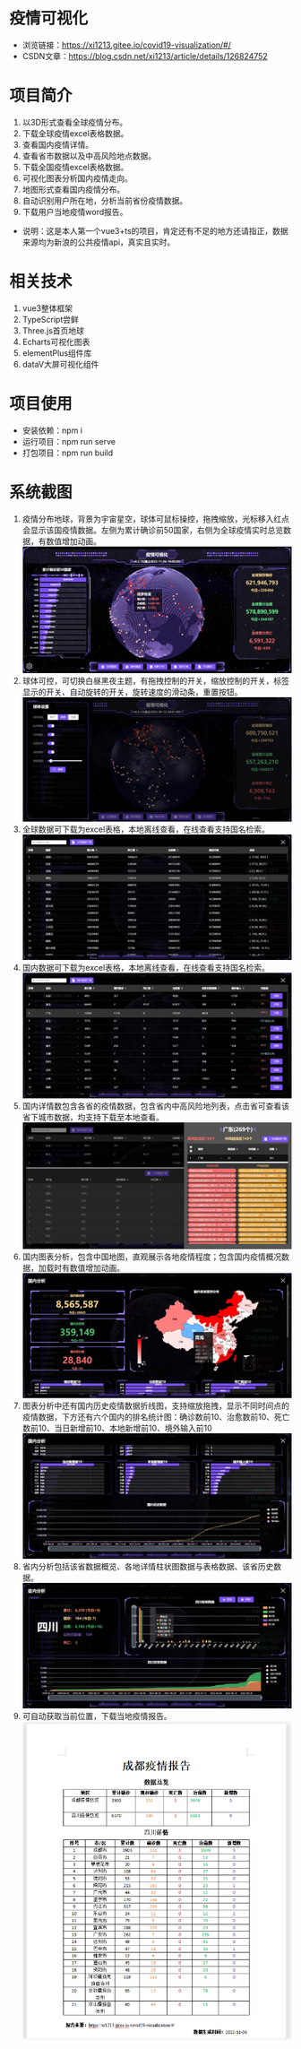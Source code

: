 # 疫情可视化
* 浏览链接：https://xi1213.gitee.io/covid19-visualization/#/
* CSDN文章：https://blog.csdn.net/xi1213/article/details/126824752
# 项目简介
1. 以3D形式查看全球疫情分布。
2. 下载全球疫情excel表格数据。
3. 查看国内疫情详情。
4. 查看省市数据以及中高风险地点数据。
5. 下载全国疫情excel表格数据。
6. 可视化图表分析国内疫情走向。
7. 地图形式查看国内疫情分布。
8. 自动识别用户所在地，分析当前省份疫情数据。
9. 下载用户当地疫情word报告。
* 说明：这是本人第一个vue3+ts的项目，肯定还有不足的地方还请指正，数据来源均为新浪的公共疫情api，真实且实时。
# 相关技术
1. vue3整体框架
2. TypeScript尝鲜
3. Three.js首页地球
4. Echarts可视化图表
5. elementPlus组件库
6. dataV大屏可视化组件
# 项目使用
* 安装依赖：npm i
* 运行项目：npm run serve
* 打包项目：npm run build
# 系统截图
1. 疫情分布地球，背景为宇宙星空，球体可鼠标操控，拖拽缩放，光标移入红点会显示该国疫情数据。左侧为累计确诊前50国家，右侧为全球疫情实时总览数据，有数值增加动画。
![img](./md_img/1.jpg)
2. 球体可控，可切换白昼黑夜主题，有拖拽控制的开关，缩放控制的开关，标签显示的开关、自动旋转的开关，旋转速度的滑动条，重置按钮。
![img](./md_img/2.jpg)
3. 全球数据可下载为excel表格，本地离线查看，在线查看支持国名检索。
![img](./md_img/3.jpg)
4. 国内数据可下载为excel表格，本地离线查看，在线查看支持国名检索。
![img](./md_img/7.jpg)
5. 国内详情数包含各省的疫情数据，包含省内中高风险地列表，点击省可查看该省下城市数据，均支持下载至本地查看。
![img](./md_img/4.jpg)
6. 国内图表分析，包含中国地图，直观展示各地疫情程度；包含国内疫情概况数据，加载时有数值增加动画。
![img](./md_img/5.jpg)
7. 图表分析中还有国内历史疫情数据折线图，支持缩放拖拽，显示不同时间点的疫情数据，下方还有六个国内的排名统计图：确诊数前10、治愈数前10、死亡数前10、当日新增前10、本地新增前10、境外输入前10
![img](./md_img/6.jpg)
8. 省内分析包括该省数据概览、各地详情柱状图数据与表格数据、该省历史数据。
![img](./md_img/8.jpg)
9. 可自动获取当前位置，下载当地疫情报告。
![img](./md_img/9.jpg)